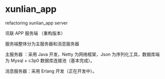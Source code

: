 # xunlian_app
refactoring xunlian_app server

讯联 APP 服务端 （重构版本）

服务端整体分为主服务器和消息服务器

主服务器  ：采用 Java 开发，Netty 为网络框架，Json 为序列化工具，数据库端为 Mysql + c3p0 数据库连接池（基本完成）。

消息服务器：采用 Erlang 开发（正在开发中）。
